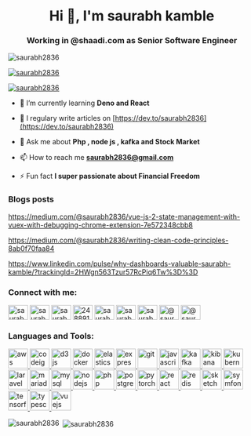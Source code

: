 <h1 align="center">Hi 👋, I'm saurabh kamble</h1>
<h3 align="center">Working in @shaadi.com as Senior Software Engineer</h3>

<p align="left"> <img src="https://komarev.com/ghpvc/?username=saurabh2836&label=Profile%20views&color=0e75b6&style=flat" alt="saurabh2836" /> </p>

<p align="left"> <a href="https://github.com/ryo-ma/github-profile-trophy"><img src="https://github-profile-trophy.vercel.app/?username=saurabh2836" alt="saurabh2836" /></a> </p>

<p align="left"> <a href="https://twitter.com/saurabh2836" target="blank"><img src="https://img.shields.io/twitter/follow/saurabh2836?logo=twitter&style=for-the-badge" alt="saurabh2836" /></a> </p>

- 🌱 I’m currently learning **Deno and React**

- 📝 I regulary write articles on [https://dev.to/saurabh2836](https://dev.to/saurabh2836)

- 💬 Ask me about **Php , node js , kafka and Stock Market**

- 📫 How to reach me **saurabh2836@gmail.com**

- ⚡ Fun fact **I super passionate about Financial Freedom**

### Blogs posts
<!-- BLOG-POST-LIST:START -->
https://medium.com/@saurabh2836/vue-js-2-state-management-with-vuex-with-debugging-chrome-extension-7e572348cbb8

https://medium.com/@saurabh2836/writing-clean-code-principles-8ab0f70faa84

https://www.linkedin.com/pulse/why-dashboards-valuable-saurabh-kamble/?trackingId=2HWgn563Tzur57RcPiq6Tw%3D%3D

<!-- BLOG-POST-LIST:END -->

<p align="left">
<h3 align="left">Connect with me:</h3>
<span><a href="https://dev.to/saurabh2836" target="blank"><img align="center" src="https://cdn.jsdelivr.net/npm/simple-icons@3.0.1/icons/dev-dot-to.svg" alt="saurabh2836" height="30" width="40" /></a><span>
<a href="https://twitter.com/saurabh2836" target="blank"><img align="center" src="https://cdn.jsdelivr.net/npm/simple-icons@3.0.1/icons/twitter.svg" alt="saurabh2836" height="30" width="40" /></a>
<a href="https://linkedin.com/in/saurabh-kamble" target="blank"><img align="center" src="https://cdn.jsdelivr.net/npm/simple-icons@3.0.1/icons/linkedin.svg" alt="saurabh-kamble" height="30" width="40" /></a>
<a href="https://stackoverflow.com/users/2488916" target="blank"><img align="center" src="https://cdn.jsdelivr.net/npm/simple-icons@3.0.1/icons/stackoverflow.svg" alt="2488916" height="30" width="40" /></a>
<a href="https://kaggle.com/saurabh2836" target="blank"><img align="center" src="https://cdn.jsdelivr.net/npm/simple-icons@3.0.1/icons/kaggle.svg" alt="saurabh2836" height="30" width="40" /></a>
<a href="https://fb.com/saurabh2836" target="blank"><img align="center" src="https://cdn.jsdelivr.net/npm/simple-icons@3.0.1/icons/facebook.svg" alt="saurabh2836" height="30" width="40" /></a>
<a href="https://instagram.com/saurabh2836" target="blank"><img align="center" src="https://cdn.jsdelivr.net/npm/simple-icons@3.0.1/icons/instagram.svg" alt="saurabh2836" height="30" width="40" /></a>
<a href="https://medium.com/@saurabh2836" target="blank"><img align="center" src="https://cdn.jsdelivr.net/npm/simple-icons@3.0.1/icons/medium.svg" alt="@saurabh2836" height="30" width="40" /></a>
<a href="https://www.goodreads.com/saurabh2836" target="blank"><img align="center" src="https://cdn.jsdelivr.net/npm/simple-icons@3.0.1/icons/goodreads.svg" alt="@saurabh2836" height="30" width="40" /></a>

</p>

<h3 align="left">Languages and Tools:</h3>
<p align="left"> <a href="https://aws.amazon.com" target="_blank"> <img src="https://devicons.github.io/devicon/devicon.git/icons/amazonwebservices/amazonwebservices-original-wordmark.svg" alt="aws" width="40" height="40"/> </a> <a href="https://codeigniter.com" target="_blank"> <img src="https://cdn.worldvectorlogo.com/logos/codeigniter.svg" alt="codeigniter" width="40" height="40"/> </a> <a href="https://d3js.org/" target="_blank"> <img src="https://devicons.github.io/devicon/devicon.git/icons/d3js/d3js-original.svg" alt="d3js" width="40" height="40"/> </a> <a href="https://www.docker.com/" target="_blank"> <img src="https://devicons.github.io/devicon/devicon.git/icons/docker/docker-original-wordmark.svg" alt="docker" width="40" height="40"/> </a> <a href="https://www.elastic.co" target="_blank"> <img src="https://www.vectorlogo.zone/logos/elastic/elastic-icon.svg" alt="elasticsearch" width="40" height="40"/> </a> <a href="https://expressjs.com" target="_blank"> <img src="https://devicons.github.io/devicon/devicon.git/icons/express/express-original-wordmark.svg" alt="express" width="40" height="40"/> </a> <a href="https://git-scm.com/" target="_blank"> <img src="https://www.vectorlogo.zone/logos/git-scm/git-scm-icon.svg" alt="git" width="40" height="40"/> </a> <a href="https://developer.mozilla.org/en-US/docs/Web/JavaScript" target="_blank"> <img src="https://devicons.github.io/devicon/devicon.git/icons/javascript/javascript-original.svg" alt="javascript" width="40" height="40"/> </a> <a href="https://kafka.apache.org/" target="_blank"> <img src="https://www.vectorlogo.zone/logos/apache_kafka/apache_kafka-icon.svg" alt="kafka" width="40" height="40"/> </a> <a href="https://www.elastic.co/kibana" target="_blank"> <img src="https://www.vectorlogo.zone/logos/elasticco_kibana/elasticco_kibana-icon.svg" alt="kibana" width="40" height="40"/> </a> <a href="https://kubernetes.io" target="_blank"> <img src="https://www.vectorlogo.zone/logos/kubernetes/kubernetes-icon.svg" alt="kubernetes" width="40" height="40"/> </a> <a href="https://laravel.com/" target="_blank"> <img src="https://devicons.github.io/devicon/devicon.git/icons/laravel/laravel-plain-wordmark.svg" alt="laravel" width="40" height="40"/> </a> <a href="https://mariadb.org/" target="_blank"> <img src="https://www.vectorlogo.zone/logos/mariadb/mariadb-icon.svg" alt="mariadb" width="40" height="40"/> </a> <a href="https://www.mysql.com/" target="_blank"> <img src="https://devicons.github.io/devicon/devicon.git/icons/mysql/mysql-original-wordmark.svg" alt="mysql" width="40" height="40"/> </a> <a href="https://nodejs.org" target="_blank"> <img src="https://devicons.github.io/devicon/devicon.git/icons/nodejs/nodejs-original-wordmark.svg" alt="nodejs" width="40" height="40"/> </a> <a href="https://www.php.net" target="_blank"> <img src="https://devicons.github.io/devicon/devicon.git/icons/php/php-original.svg" alt="php" width="40" height="40"/> </a> <a href="https://www.postgresql.org" target="_blank"> <img src="https://devicons.github.io/devicon/devicon.git/icons/postgresql/postgresql-original-wordmark.svg" alt="postgresql" width="40" height="40"/> </a> <a href="https://pytorch.org/" target="_blank"> <img src="https://www.vectorlogo.zone/logos/pytorch/pytorch-icon.svg" alt="pytorch" width="40" height="40"/> </a> <a href="https://reactjs.org/" target="_blank"> <img src="https://devicons.github.io/devicon/devicon.git/icons/react/react-original-wordmark.svg" alt="react" width="40" height="40"/> </a> <a href="https://redis.io" target="_blank"> <img src="https://devicons.github.io/devicon/devicon.git/icons/redis/redis-original-wordmark.svg" alt="redis" width="40" height="40"/> </a> <a href="https://www.sketch.com/" target="_blank"> <img src="https://www.vectorlogo.zone/logos/sketchapp/sketchapp-icon.svg" alt="sketch" width="40" height="40"/> </a> <a href="https://symfony.com" target="_blank"> <img src="https://symfony.com/logos/symfony_black_03.svg" alt="symfony" width="40" height="40"/> </a> <a href="https://www.tensorflow.org" target="_blank"> <img src="https://www.vectorlogo.zone/logos/tensorflow/tensorflow-icon.svg" alt="tensorflow" width="40" height="40"/> </a> <a href="https://www.typescriptlang.org/" target="_blank"> <img src="https://devicons.github.io/devicon/devicon.git/icons/typescript/typescript-original.svg" alt="typescript" width="40" height="40"/> </a> <a href="https://vuejs.org/" target="_blank"> <img src="https://devicons.github.io/devicon/devicon.git/icons/vuejs/vuejs-original-wordmark.svg" alt="vuejs" width="40" height="40"/> </a> </p>

<p><img align="left" src="https://github-readme-stats.vercel.app/api/top-langs/?username=saurabh2836&layout=compact" alt="saurabh2836" /></p>

<p>&nbsp;<img align="center" src="https://github-readme-stats.vercel.app/api?username=saurabh2836&show_icons=true" alt="saurabh2836" /></p>
